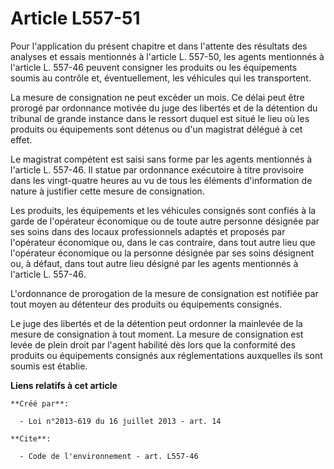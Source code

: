# Article L557-51

Pour l'application du présent chapitre et dans l'attente des résultats des analyses et essais mentionnés à l'article L.
557-50, les agents mentionnés à l'article L. 557-46 peuvent consigner les produits ou les équipements soumis au contrôle et,
éventuellement, les véhicules qui les transportent.

La mesure de consignation ne peut excéder un mois. Ce délai peut être prorogé par ordonnance motivée du juge des libertés et
de la détention du tribunal de grande instance dans le ressort duquel est situé le lieu où les produits ou équipements sont
détenus ou d'un magistrat délégué à cet effet.

Le magistrat compétent est saisi sans forme par les agents mentionnés à l'article L. 557-46. Il statue par ordonnance
exécutoire à titre provisoire dans les vingt-quatre heures au vu de tous les éléments d'information de nature à justifier
cette mesure de consignation.

Les produits, les équipements et les véhicules consignés sont confiés à la garde de l'opérateur économique ou de toute autre
personne désignée par ses soins dans des locaux professionnels adaptés et proposés par l'opérateur économique ou, dans le cas
contraire, dans tout autre lieu que l'opérateur économique ou la personne désignée par ses soins désignent ou, à défaut, dans
tout autre lieu désigné par les agents mentionnés à l'article L. 557-46.

L'ordonnance de prorogation de la mesure de consignation est notifiée par tout moyen au détenteur des produits ou équipements
consignés.

Le juge des libertés et de la détention peut ordonner la mainlevée de la mesure de consignation à tout moment. La mesure de
consignation est levée de plein droit par l'agent habilité dès lors que la conformité des produits ou équipements consignés
aux réglementations auxquelles ils sont soumis est établie.

**Liens relatifs à cet article**

	**Créé par**:

	  - Loi n°2013-619 du 16 juillet 2013 - art. 14

	**Cite**:

	  - Code de l'environnement - art. L557-46
